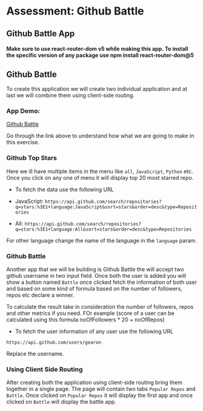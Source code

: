 # Assessment: Github Battle

## Github Battle App

#### Make sure to use react-router-dom v5 while making this app. To install the specific version of any package use npm install react-router-dom@5

## Github Battle

To create this application we will create two individual application and at last we will combine them using client-side routing.

### App Demo:

[Github Battle](https://github-battle.ui.dev/)

Go through the link above to understand how what we are going to make in this exercise.

### Github Top Stars

Here we ill have multiple items in the menu like `all`, `JavaScript`, `Python` etc. Once you click on any one of menu it will display top 20 most starred repo.

- To fetch the data use the following URL

- JavaScript: `https://api.github.com/search/repositories?q=stars:%3E1+language:JavaScript&sort=stars&order=desc&type=Repositories`
- All: `https://api.github.com/search/repositories?q=stars:%3E1+language:All&sort=stars&order=desc&type=Repositories`

For other language change the name of the language in the `language` param.

### Github Battle

Another app that we will be building is Github Battle the will accept two github username in two input field. Once both the user is added you will show a button named `Battle` once clicked fetch the information of both user and based on some kind of formula based on the number of followers, repos etc declare a winner.

To calculate the result take in consideration the number of followers, repos and other metrics if you need. FOr example (score of a user can be calculated using this formula noOfFollowers \* 20 + noOfRepos)

- To fetch the user information of any user use the following URL

`https://api.github.com/users/gearon`

Replace the username.

### Using Client Side Routing

After creating both the application using client-side routing bring them together in a single page. The page will contain two tabs `Popular Repos` and `Battle`. Once clicked on `Popular Repos` it will display the first app and once clicked on `Battle` will display the battle app.
